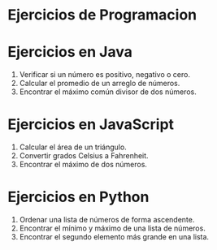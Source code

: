 # Ejercicios de Programacion
# Ejercicios en Java
1. Verificar si un número es positivo, negativo o cero.
2. Calcular el promedio de un arreglo de números.
3. Encontrar el máximo común divisor de dos números.

# Ejercicios en JavaScript
1. Calcular el área de un triángulo.
2. Convertir grados Celsius a Fahrenheit.
3. Encontrar el máximo de dos números.

# Ejercicios en Python
1. Ordenar una lista de números de forma ascendente.
2. Encontrar el mínimo y máximo de una lista de números.
3. Encontrar el segundo elemento más grande en una lista.
